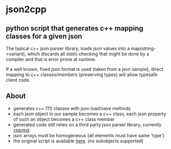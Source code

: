 # json2cpp

## python script that generates c++ mapping classes for a given json

The typical c++ json parser library, loads json values into a map(string->variant), which discards all static checking that might be done by a compiler and that is error prone at runtime.

If a well known, fixed json format is used (taken from a json sample), direct mapping to c++ classes/members (preserving types) will allow typesafe client code.

## About
* generates c++ (11) classes with json load/save methods
* each json object in our sample becomes a c++ class, each json property of such an object becomes a c++ class member
* generated code still relies on a third party json parser library, currently [cpprest](https://github.com/Microsoft/cpprestsdk)
* json arrays must be homogeneous (all elements must have same 'type')
* the original script is available [here](https://gist.github.com/soharu/5083914). (no subobjects supported)
